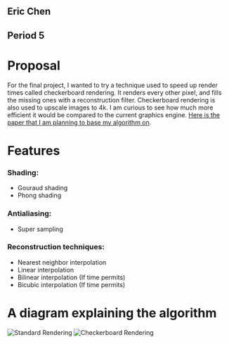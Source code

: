 ## Eric Chen
## Period 5

# Proposal 
For the final project, I wanted to try a technique used to speed up render times called checkerboard rendering. It renders every other pixel, and fills the missing ones with a reconstruction filter. 
Checkerboard rendering is also used to upscale images to 4k. I am curious to see how much more efficient it would be compared to the current graphics engine. 
[Here is the paper that I am planning to base my algorithm on](https://pdfs.semanticscholar.org/56b3/fd1f33aeaf901ca4686b7860b2d0b7e554a6.pdf?_ga=2.150886710.1298991178.1590542660-1340839336.1589332552).

# Features

### Shading:
- Gouraud shading
- Phong shading

### Antialiasing:
- Super sampling    

### Reconstruction techniques:
- Nearest neighbor interpolation
- Linear interpolation 
- Bilinear interpolation (If time permits) 
- Bicubic interpolation (If time permits)


# A diagram explaining the algorithm
![Standard Rendering](https://abload.de/img/standard22hju1.png)
![Checkerboard Rendering](https://abload.de/img/checkerboard228joo.png)